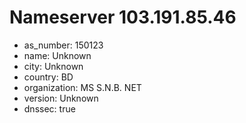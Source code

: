 # Nameserver 103.191.85.46

* as_number: 150123
* name: Unknown
* city: Unknown
* country: BD
* organization: MS S.N.B. NET
* version: Unknown
* dnssec: true
